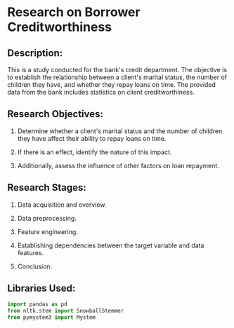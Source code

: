 # Research on Borrower Creditworthiness

## Description:

This is a study conducted for the bank's credit department. The objective is to establish the relationship between a client's marital status, the number of children they have, and whether they repay loans on time. The provided data from the bank includes statistics on client creditworthiness.

## Research Objectives:

1. Determine whether a client's marital status and the number of children they have affect their ability to repay loans on time.

2. If there is an effect, identify the nature of this impact.

3. Additionally, assess the influence of other factors on loan repayment.

## Research Stages:

1. Data acquisition and overview.

2. Data preprocessing.

3. Feature engineering.

4. Establishing dependencies between the target variable and data features.

5. Conclusion.

## Libraries Used:

```python
import pandas as pd
from nltk.stem import SnowballStemmer
from pymystem3 import Mystem
```
